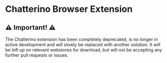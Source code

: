 # Chatterino Browser Extension

## ⚠ **Important!** ⚠

The Chatterino extension has been completely deprecated, is no longer in active development and will slowly be replaced with another solution. It will be left up on relevant webstores for download, but will not be accepting any further pull requests or issues.
